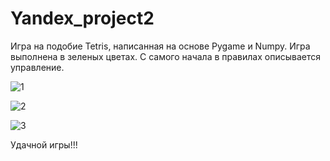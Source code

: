 # Yandex_project2
Игра на подобие Tetris, написанная на основе Pygame и Numpy.
Игра выполнена в зеленых цветах.
С самого начала в правилах описывается управление.


![1](https://github.com/Nestor9600/Yandex_project2/assets/149958818/66d8c534-184d-442f-aad2-45a466759159)


![2](https://github.com/Nestor9600/Yandex_project2/assets/149958818/d4143a7c-941b-402f-aeb5-3720cbd965c9)


![3](https://github.com/Nestor9600/Yandex_project2/assets/149958818/0eab8806-7df1-4545-a2b3-78c15f09eab6)


Удачной игры!!!
